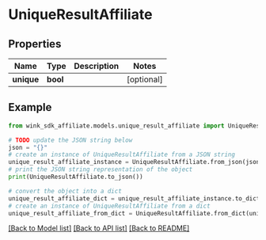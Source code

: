 # UniqueResultAffiliate


## Properties

Name | Type | Description | Notes
------------ | ------------- | ------------- | -------------
**unique** | **bool** |  | [optional] 

## Example

```python
from wink_sdk_affiliate.models.unique_result_affiliate import UniqueResultAffiliate

# TODO update the JSON string below
json = "{}"
# create an instance of UniqueResultAffiliate from a JSON string
unique_result_affiliate_instance = UniqueResultAffiliate.from_json(json)
# print the JSON string representation of the object
print(UniqueResultAffiliate.to_json())

# convert the object into a dict
unique_result_affiliate_dict = unique_result_affiliate_instance.to_dict()
# create an instance of UniqueResultAffiliate from a dict
unique_result_affiliate_from_dict = UniqueResultAffiliate.from_dict(unique_result_affiliate_dict)
```
[[Back to Model list]](../README.md#documentation-for-models) [[Back to API list]](../README.md#documentation-for-api-endpoints) [[Back to README]](../README.md)


